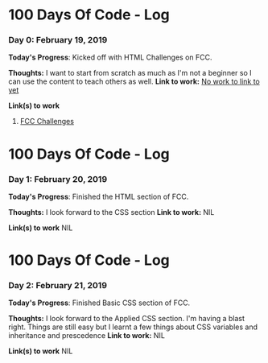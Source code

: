 # 100 Days Of Code - Log

### Day 0: February 19, 2019 


**Today's Progress**: Kicked off with HTML Challenges on FCC.

**Thoughts:** I want to start from scratch as much as I'm not a beginner so I can use the content to teach others as well.
**Link to work:** [No work to link to yet](https://learn.freecodecamp.org/responsive-web-design/basic-html-and-html5/introduction-to-html5-elements)

**Link(s) to work**
1. [FCC Challenges](https://learn.freecodecamp.org/responsive-web-design/basic-html-and-html5/introduction-to-html5-elements)

# 100 Days Of Code - Log

### Day 1: February 20, 2019 


**Today's Progress**: Finished the HTML section of FCC.

**Thoughts:** I look forward to the CSS section
**Link to work:** NIL

**Link(s) to work**
NIL

# 100 Days Of Code - Log

### Day 2: February 21, 2019 


**Today's Progress**: Finished Basic CSS section of FCC.

**Thoughts:** I look forward to the Applied CSS section. I'm having a blast right. Things are still easy but I learnt a few things about CSS variables and inheritance and prescedence
**Link to work:** NIL

**Link(s) to work**
NIL
